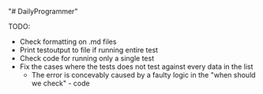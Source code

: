 "# DailyProgrammer" 

TODO:

* Check formatting on .md files
* Print testoutput to file if running entire test
* Check code for running only a single test
* Fix the cases where the tests does not test against every data in the list
	* The error is concevably caused by a faulty logic in the "when should we check" - code